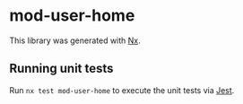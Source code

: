 # mod-user-home

This library was generated with [Nx](https://nx.dev).

## Running unit tests

Run `nx test mod-user-home` to execute the unit tests via [Jest](https://jestjs.io).
